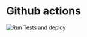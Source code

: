 # Github actions

![Run Tests and deploy](https://github.com/Sander-317/cd_pipline/actions/workflows/run-test.yml/badge.svg)
